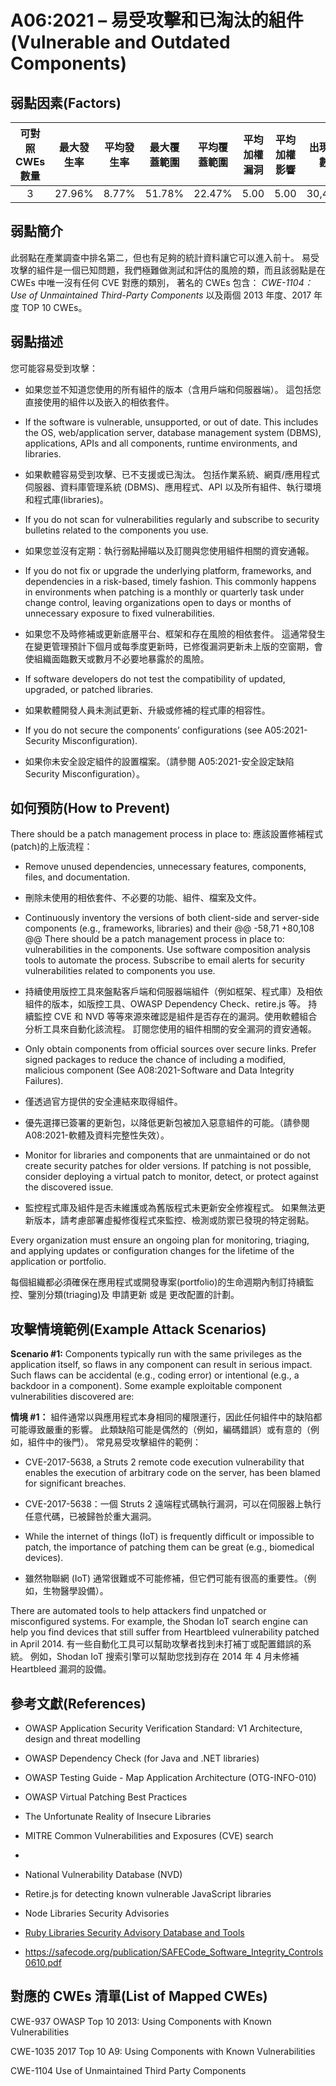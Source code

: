 # A06:2021 – 易受攻擊和已淘汰的組件(Vulnerable and Outdated Components)

## 弱點因素(Factors)

| 可對照 CWEs 數量 | 最大發生率 | 平均發生率 | 最大覆蓋範圍 | 平均覆蓋範圍 | 平均加權漏洞 | 平均加權影響 | 出現次數 | 所有相關 CVEs 數量 |
|:-------------:|:--------------------:|:--------------------:|:--------------:|:--------------:|:----------------------:|:---------------------:|:-------------------:|:------------:|
| 3           | 27.96%             | 8.77%              | 51.78%       | 22.47%       | 5.00                 | 5.00                | 30,457            | 0          |



## 弱點簡介

此弱點在產業調查中排名第二，但也有足夠的統計資料讓它可以進入前十。 
易受攻擊的組件是一個已知問題，我們極難做測試和評估的風險的類，而且該弱點是在 CWEs 中唯一沒有任何 CVE 對應的類別，
著名的 CWEs 包含：
*CWE-1104：Use of Unmaintained Third-Party Components* 以及兩個 2013 年度、2017 年度 TOP 10 CWEs。


## 弱點描述

您可能容易受到攻擊：

-   如果您並不知道您使用的所有組件的版本（含用戶端和伺服器端）。 這包括您直接使用的組件以及嵌入的相依套件。

-   If the software is vulnerable, unsupported, or out of date. This
    includes the OS, web/application server, database management system
    (DBMS), applications, APIs and all components, runtime environments,
    and libraries.

-   如果軟體容易受到攻擊、已不支援或已淘汰。
    包括作業系統、網頁/應用程式伺服器、資料庫管理系統 (DBMS)、應用程式、API 以及所有組件、執行環境和程式庫(libraries)。

-   If you do not scan for vulnerabilities regularly and subscribe to
    security bulletins related to the components you use.

-   如果您並沒有定期：執行弱點掃瞄以及訂閱與您使用組件相關的資安通報。

-   If you do not fix or upgrade the underlying platform, frameworks,
    and dependencies in a risk-based, timely fashion. This commonly
    happens in environments when patching is a monthly or quarterly task
    under change control, leaving organizations open to days or months
    of unnecessary exposure to fixed vulnerabilities.

-   如果您不及時修補或更新底層平台、框架和存在風險的相依套件。
    這通常發生在變更管理預計下個月或每季度更新時，已修復漏洞更新未上版的空窗期，會使組織面臨數天或數月不必要地暴露於的風險。

-   If software developers do not test the compatibility of updated,
    upgraded, or patched libraries.
-   如果軟體開發人員未測試更新、升級或修補的程式庫的相容性。

-   If you do not secure the components’ configurations (see
    A05:2021-Security Misconfiguration).
-   如果你未安全設定組件的設置檔案。（請參閱 A05:2021-安全設定缺陷 Security Misconfiguration）。

## 如何預防(How to Prevent)

There should be a patch management process in place to:
應該設置修補程式(patch)的上版流程：

-   Remove unused dependencies, unnecessary features, components, files,
    and documentation.
-   刪除未使用的相依套件、不必要的功能、組件、檔案及文件。


-   Continuously inventory the versions of both client-side and
    server-side components (e.g., frameworks, libraries) and their
	@@ -58,71 +80,108 @@ There should be a patch management process in place to:
    vulnerabilities in the components. Use software composition analysis
    tools to automate the process. Subscribe to email alerts for
    security vulnerabilities related to components you use.
-   持續使用版控工具來盤點客戶端和伺服器端組件（例如框架、程式庫）及相依組件的版本，如版控工具、OWASP Dependency Check、retire.js 等。
    持續監控 CVE 和 NVD 等等來源來確認是組件是否存在的漏洞。使用軟體組合分析工具來自動化該流程。 
    訂閱您使用的組件相關的安全漏洞的資安通報。

-   Only obtain components from official sources over secure links.
    Prefer signed packages to reduce the chance of including a modified,
    malicious component (See A08:2021-Software and Data Integrity
    Failures).
-   僅透過官方提供的安全連結來取得組件。
-   優先選擇已簽署的更新包，以降低更新包被加入惡意組件的可能。（請參閱 A08:2021-軟體及資料完整性失效）。

-   Monitor for libraries and components that are unmaintained or do not
    create security patches for older versions. If patching is not
    possible, consider deploying a virtual patch to monitor, detect, or
    protect against the discovered issue.
-   監控程式庫及組件是否未維護或為舊版程式未更新安全修複程式。
    如果無法更新版本，請考慮部署虛擬修復程式來監控、檢測或防禦已發現的特定弱點。

Every organization must ensure an ongoing plan for monitoring, triaging,
and applying updates or configuration changes for the lifetime of the
application or portfolio.

每個組織都必須確保在應用程式或開發專案(portfolio)的生命週期內制訂持續監控、鑒別分類(triaging)及 申請更新 或是 更改配置的計劃。


## 攻擊情境範例(Example Attack Scenarios)

**Scenario #1:** Components typically run with the same privileges as
the application itself, so flaws in any component can result in serious
impact. Such flaws can be accidental (e.g., coding error) or intentional
(e.g., a backdoor in a component). Some example exploitable component
vulnerabilities discovered are:

**情境 #1：** 組件通常以與應用程式本身相同的權限運行，因此任何組件中的缺陷都可能導致嚴重的影響。
此類缺陷可能是偶然的（例如，編碼錯誤）或有意的（例如，組件中的後門）。
常見易受攻擊組件的範例：

-   CVE-2017-5638, a Struts 2 remote code execution vulnerability that
    enables the execution of arbitrary code on the server, has been
    blamed for significant breaches.
-   CVE-2017-5638：一個 Struts 2 遠端程式碼執行漏洞，可以在伺服器上執行任意代碼，已被歸咎於重大漏洞。

-   While the internet of things (IoT) is frequently difficult or
    impossible to patch, the importance of patching them can be great
    (e.g., biomedical devices).
-   雖然物聯網 (IoT) 通常很難或不可能修補，但它們可能有很高的重要性。（例如，生物醫學設備）。

There are automated tools to help attackers find unpatched or
misconfigured systems. For example, the Shodan IoT search engine can
help you find devices that still suffer from Heartbleed vulnerability
patched in April 2014.
有一些自動化工具可以幫助攻擊者找到未打補丁或配置錯誤的系統。 例如，Shodan IoT 搜索引擎可以幫助您找到存在 2014 年 4 月未修補 Heartbleed 漏洞的設備。


## 參考文獻(References)

-   OWASP Application Security Verification Standard: V1 Architecture,
    design and threat modelling

-   OWASP Dependency Check (for Java and .NET libraries)

-   OWASP Testing Guide - Map Application Architecture (OTG-INFO-010)

-   OWASP Virtual Patching Best Practices

-   The Unfortunate Reality of Insecure Libraries

-   MITRE Common Vulnerabilities and Exposures (CVE) search
-   
-   National Vulnerability Database (NVD)

-   Retire.js for detecting known vulnerable JavaScript libraries

-   Node Libraries Security Advisories

-   [Ruby Libraries Security Advisory Database and Tools]()

-   https://safecode.org/publication/SAFECode_Software_Integrity_Controls0610.pdf

## 對應的 CWEs 清單(List of Mapped CWEs)

CWE-937 OWASP Top 10 2013: Using Components with Known Vulnerabilities

CWE-1035 2017 Top 10 A9: Using Components with Known Vulnerabilities

CWE-1104 Use of Unmaintained Third Party Components
